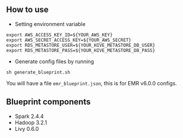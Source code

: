 ## How to use 
- Setting environment variable 

```
export AWS_ACCESS_KEY_ID=${YOUR_AWS_KEY}
export AWS_SECRET_ACCESS_KEY=${YOUR_AWS_SECRET}
export RDS_METASTORE_USER=${YOUR_HIVE_METASTORE_DB_USER}
export RDS_METASTORE_PASS=${YOUR_HIVE_METASTORE_DB_PASS}

```

- Generate config files by running 

```
sh generate_blueprint.sh
```


You will have a file `emr_blueprint.json`, this is for EMR v6.0.0 configs.

## Blueprint components

- Spark 2.4.4 
- Hadoop 3.2.1
- Livy 0.6.0
